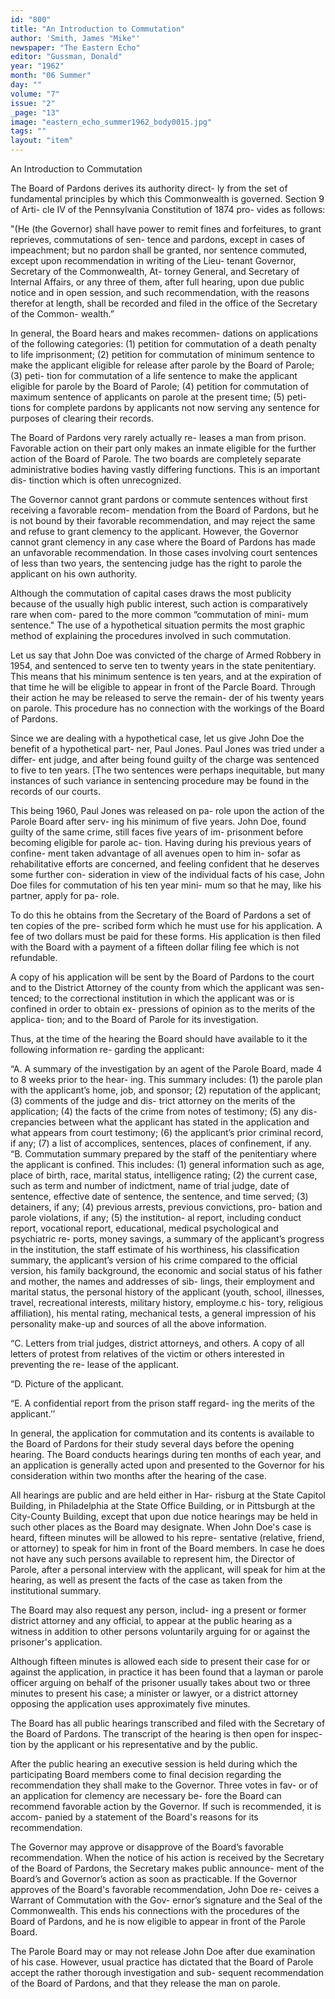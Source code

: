```yaml
---
id: "800"
title: "An Introduction to Commutation"
author: 'Smith, James "Mike"'
newspaper: "The Eastern Echo"
editor: "Gussman, Donald"
year: "1962"
month: "06 Summer"
day: ""
volume: "7"
issue: "2"
_page: "13"
image: "eastern_echo_summer1962_body0015.jpg"
tags: ""
layout: "item"
---
```

An Introduction to Commutation

The Board of Pardons derives its authority direct-
ly from the set of fundamental principles by which
this Commonwealth is governed. Section 9 of Arti-
cle IV of the Pennsylvania Constitution of 1874 pro-
vides as follows:

"(He (the Governor) shall have power to remit fines
and forfeitures, to grant reprieves, commutations of sen-
tence and pardons, except in cases of impeachment;
but no pardon shall be granted, nor sentence commuted,
except upon recommendation in writing of the Lieu-
tenant Governor, Secretary of the Commonwealth, At-
torney General, and Secretary of Internal Affairs, or
any three of them, after full hearing, upon due public
notice and in open session, and such recommendation,
with the reasons therefor at length, shall be recorded
and filed in the office of the Secretary of the Common-
wealth.”

In general, the Board hears and makes recommen-
dations on applications of the following categories:
(1) petition for commutation of a death penalty to
life imprisonment; (2) petition for commutation of
minimum sentence to make the applicant eligible for
release after parole by the Board of Parole; (3) peti-
tion for commutation of a life sentence to make the
applicant eligible for parole by the Board of Parole;
(4) petition for commutation of maximum sentence
of applicants on parole at the present time; (5) peti-
tions for complete pardons by applicants not now
serving any sentence for purposes of clearing their
records.

The Board of Pardons very rarely actually re-
leases a man from prison. Favorable action on their
part only makes an inmate eligible for the further
action of the Board of Parole. The two boards are
completely separate administrative bodies having
vastly differing functions. This is an important dis-
tinction which is often unrecognized.

The Governor cannot grant pardons or commute
sentences without first receiving a favorable recom-
mendation from the Board of Pardons, but he is not
bound by their favorable recommendation, and may
reject the same and refuse to grant clemency to the
applicant. However, the Governor cannot grant
clemency in any case where the Board of Pardons
has made an unfavorable recommendation. In those
cases involving court sentences of less than two
years, the sentencing judge has the right to parole
the applicant on his own authority.

Although the commutation of capital cases draws
the most publicity because of the usually high public
interest, such action is comparatively rare when com-
pared to the more common “commutation of mini-
mum sentence." The use of a hypothetical situation
permits the most graphic method of explaining the
procedures involved in such commutation.

Let us say that John Doe was convicted of the
charge of Armed Robbery in 1954, and sentenced to
serve ten to twenty years in the state penitentiary.
This means that his minimum sentence is ten years,
and at the expiration of that time he will be eligible
to appear in front of the Parcle Board. Through
their action he may be released to serve the remain-
der of his twenty years on parole. This procedure
has no connection with the workings of the Board of
Pardons.

Since we are dealing with a hypothetical case, let
us give John Doe the benefit of a hypothetical part-
ner, Paul Jones. Paul Jones was tried under a differ-
ent judge, and after being found guilty of the charge
was sentenced to five to ten years. [The two sentences
were perhaps inequitable, but many instances of such
variance in sentencing procedure may be found in
the records of our courts.

This being 1960, Paul Jones was released on pa-
role upon the action of the Parole Board after serv-
ing his minimum of five years. John Doe, found
guilty of the same crime, still faces five years of im-
prisonment before becoming eligible for parole ac-
tion. Having during his previous years of confine-
ment taken advantage of all avenues open to him in-
sofar as rehabilitative efforts are concerned, and
feeling confident that he deserves some further con-
sideration in view of the individual facts of his case,
John Doe files for commutation of his ten year mini-
mum so that he may, like his partner, apply for pa-
role.

To do this he obtains from the Secretary of the
Board of Pardons a set of ten copies of the pre-
scribed form which he must use for his application.
A fee of two dollars must be paid for these forms.
His application is then filed with the Board with a
payment of a fifteen dollar filing fee which is not
refundable.

A copy of his application will be sent by the Board
of Pardons to the court and to the District Attorney
of the county from which the applicant was sen-
tenced; to the correctional institution in which the
applicant was or is confined in order to obtain ex-
pressions of opinion as to the merits of the applica-
tion; and to the Board of Parole for its investigation.

Thus, at the time of the hearing the Board should
have available to it the following information re-
garding the applicant:

“A. A summary of the investigation by an agent of
the Parole Board, made 4 to 8 weeks prior to the hear-
ing. This summary includes: (1) the parole plan with
the applicant’s home, job, and sponsor; (2) reputation
of the applicant; (3) comments of the judge and dis-
trict attorney on the merits of the application; (4) the
facts of the crime from notes of testimony; (5) any dis-
crepancies between what the applicant has stated in the
application and what appears from court testimony; (6)
the applicant’s prior criminal record, if any; (7) a list
of accomplices, sentences, places of confinement, if any.
“B. Commutation summary prepared by the staff of
the penitentiary where the applicant is confined. This
includes: (1) general information such as age, place of
birth, race, marital status, intelligence rating; (2) the
current case, such as term and number of indictment,
name of trial judge, date of sentence, effective date of
sentence, the sentence, and time served; (3) detainers,
if any; (4) previous arrests, previous convictions, pro-
bation and parole violations, if any; (5) the institution-
al report, including conduct report, vocational report,
educational, medical psychological and psychiatric re-
ports, money savings, a summary of the applicant’s
progress in the institution, the staff estimate of his
worthiness, his classification summary, the applicant’s
version of his crime compared to the official version, his
family background, the economic and social status of
his father and mother, the names and addresses of sib-
lings, their employment and marital status, the personal
history of the applicant (youth, school, illnesses, travel,
recreational interests, military history, employme.c his-
tory, religious affiliation), his mental rating, mechanical
tests, a general impression of his personality make-up
and sources of all the above information.

“C. Letters from trial judges, district attorneys, and
others. A copy of all letters of protest from relatives
of the victim or others interested in preventing the re-
lease of the applicant.

“D. Picture of the applicant.

“E. A confidential report from the prison staff regard-
ing the merits of the applicant.’’

In general, the application for commutation and
its contents is available to the Board of Pardons for
their study several days before the opening hearing.
The Board conducts hearings during ten months of
each year, and an application is generally acted upon
and presented to the Governor for his consideration
within two months after the hearing of the case.

All hearings are public and are held either in Har-
risburg at the State Capitol Building, in Philadelphia
at the State Office Building, or in Pittsburgh at the
City-County Building, except that upon due notice
hearings may be held in such other places as the
Board may designate. When John Doe's case is
heard, fifteen minutes will be allowed to his repre-
sentative (relative, friend, or attorney) to speak for
him in front of the Board members. In case he does
not have any such persons available to represent him,
the Director of Parole, after a personal interview
with the applicant, will speak for him at the hearing,
as well as present the facts of the case as taken from
the institutional summary.

The Board may also request any person, includ-
ing a present or former district attorney and any
official, to appear at the public hearing as a witness
in addition to other persons voluntarily arguing for
or against the prisoner's application.

Although fifteen minutes is allowed each side to
present their case for or against the application, in
practice it has been found that a layman or parole
officer arguing on behalf of the prisoner usually takes
about two or three minutes to present his case; a
minister or lawyer, or a district attorney opposing
the application uses approximately five minutes.

The Board has all public hearings transcribed and
filed with the Secretary of the Board of Pardons.
The transcript of the hearing is then open for inspec-
tion by the applicant or his representative and by
the public.

After the public hearing an executive session is
held during which the participating Board members
come to final decision regarding the recommendation
they shall make to the Governor. Three votes in fav-
or of an application for clemency are necessary be-
fore the Board can recommend favorable action by
the Governor. If such is recommended, it is accom-
panied by a statement of the Board's reasons for its
recommendation.

The Governor may approve or disapprove of the
Board’s favorable recommendation. When the notice
of his action is received by the Secretary of the Board
of Pardons, the Secretary makes public announce-
ment of the Board’s and Governor’s action as soon
as practicable. If the Governor approves of the
Board's favorable recommendation, John Doe re-
ceives a Warrant of Commutation with the Gov-
ernor’s signature and the Seal of the Commonwealth.
This ends his connections with the procedures of the
Board of Pardons, and he is now eligible to appear
in front of the Parole Board.

The Parole Board may or may not release John
Doe after due examination of his case. However,
usual practice has dictated that the Board of Parole
accept the rather thorough investigation and sub-
sequent recommendation of the Board of Pardons,
and that they release the man on parole.

